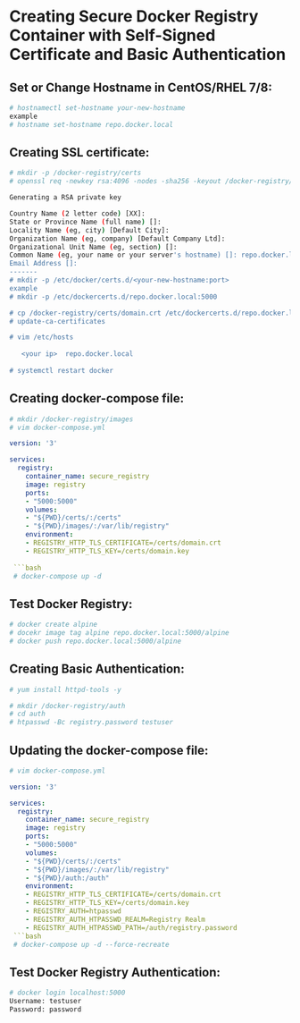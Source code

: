 # Creating Secure Docker Registry Container with Self-Signed Certificate and Basic Authentication
## Set or Change Hostname in CentOS/RHEL 7/8:
```bash
# hostnamectl set-hostname your-new-hostname
example
# hostname set-hostname repo.docker.local
```
## Creating SSL certificate:
```bash
# mkdir -p /docker-registry/certs
# openssl req -newkey rsa:4096 -nodes -sha256 -keyout /docker-registry/certs/domain.key -x509 -days 356 -out /docker-registry/certs/domain.crt

Generating a RSA private key

Country Name (2 letter code) [XX]:
State or Province Name (full name) []:
Locality Name (eg, city) [Default City]:
Organization Name (eg, company) [Default Company Ltd]:
Organizational Unit Name (eg, section) []:
Common Name (eg, your name or your server's hostname) []: repo.docker.local  ****your prefered hostname****
Email Address []:
-------
# mkdir -p /etc/docker/certs.d/<your-new-hostname:port>
example
# mkdir -p /etc/dockercerts.d/repo.docker.local:5000

# cp /docker-registry/certs/domain.crt /etc/dockercerts.d/repo.docker.local:5000/ca/crt
# update-ca-certificates

# vim /etc/hosts
   
   <your ip>  repo.docker.local
   
# systemctl restart docker
```
## Creating docker-compose file:
```bash
# mkdir /docker-registry/images
# vim docker-compose.yml
```

```yml
version: '3'

services:
  registry:
    container_name: secure_registry
    image: registry
    ports:
    - "5000:5000"
    volumes:
    - "${PWD}/certs/:/certs"
    - "${PWD}/images/:/var/lib/registry"
    environment:
    - REGISTRY_HTTP_TLS_CERTIFICATE=/certs/domain.crt
    - REGISTRY_HTTP_TLS_KEY=/certs/domain.key
 
 ```bash
 # docker-compose up -d
 ```
 ## Test Docker Registry:
 
 ```bash
 # docker create alpine
 # docekr image tag alpine repo.docker.local:5000/alpine
 # docker push repo.docker.local:5000/alpine
 ```
## Creating Basic Authentication:
```bash
# yum install httpd-tools -y

# mkdir /docker-registry/auth
# cd auth 
# htpasswd -Bc registry.password testuser
```
## Updating the docker-compose file:
```bash
# vim docker-compose.yml
```
```yml
version: '3'

services:
  registry:
    container_name: secure_registry
    image: registry
    ports:
    - "5000:5000"
    volumes:
    - "${PWD}/certs/:/certs"
    - "${PWD}/images/:/var/lib/registry"
    - "${PWD}/auth:/auth"
    environment:
    - REGISTRY_HTTP_TLS_CERTIFICATE=/certs/domain.crt
    - REGISTRY_HTTP_TLS_KEY=/certs/domain.key
    - REGISTRY_AUTH=htpasswd
    - REGISTRY_AUTH_HTPASSWD_REALM=Registry Realm
    - REGISTRY_AUTH_HTPASSWD_PATH=/auth/registry.password
 ```bash
 # docker-compose up -d --force-recreate
 ```
 ## Test Docker Registry Authentication:
 
 ```bash
# docker login localhost:5000
Username: testuser
Password: password
 ```
